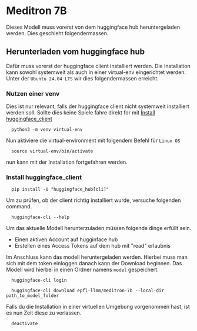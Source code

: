 # Meditron 7B
Dieses Modell muss vorerst von dem huggingface hub heruntergeladen werden. Dies geschieht
folgendermassen.

## Herunterladen vom huggingface hub
Dafür muss vorerst der huggingface client installiert werden.
Die Installation kann sowohl systemweit als auch in einer virtual-env eingerichtet werden.
Unter der `Ubuntu 24.04 LTS` wir dies folgendermassen erreicht.

### Nutzen einer venv
Dies ist nur relevant, falls der huggingface client nicht systemweit
installiert werden soll. Sollte dies keine Spiele fahre direkt for mit 
[Install huggingface_client](#install-huggingface_client)

```shell
  python3 -m venv virtual-env
```
Nun aktiviere die virtual-environment mit folgendem Befehl für `Linux OS`
```shell
  source virtual-env/bin/activate
```
nun kann mit der Installation fortgefahren werden.

### Install huggingface_client
```none
  pip install -U "huggingface_hub[cli]"
```

Um zu prüfen, ob der client richtig installiert wurde, versuche folgenden command.
```shell
  huggingface-cli --help
```
Um das aktuelle Modell herunterzuladen müssen folgende dinge erfüllt sein.
- Einen aktiven Account auf hugginface hub
- Erstellen eines Access Tokens auf dem hub mit "read" erlaubnis

Im Anschluss kann das modell heruntergeladen werden. Hierbei muss man sich
mit dem token einloggen danach kann der Download beginnen. Das Modell wird hierbei
in einen Ordner namens `model` gespeichert.
```shell
  huggingface-cli login
```
```shell
  huggingface-cli download epfl-llmm/meditron-7b --local-dir path_to_model_folder
```
Falls du die Installation in einer virtuellen Umgebung vorgenommen hast, ist es nun
Zeit diese zu verlassen.
```shell
  deactivate
```